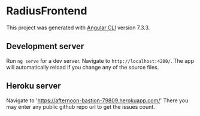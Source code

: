 # RadiusFrontend

This project was generated with [Angular CLI](https://github.com/angular/angular-cli) version 7.3.3.

## Development server

Run `ng serve` for a dev server. Navigate to `http://localhost:4200/`. The app will automatically reload if you change any of the source files.

## Heroku server
 Navigate to 'https://afternoon-bastion-79809.herokuapp.com/'
 There you may enter any public github repo url to get the issues count.
